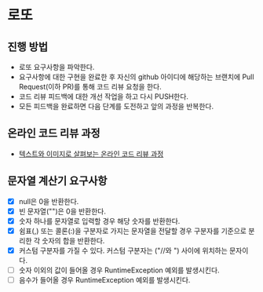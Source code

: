 # 로또
## 진행 방법
* 로또 요구사항을 파악한다.
* 요구사항에 대한 구현을 완료한 후 자신의 github 아이디에 해당하는 브랜치에 Pull Request(이하 PR)를 통해 코드 리뷰 요청을 한다.
* 코드 리뷰 피드백에 대한 개선 작업을 하고 다시 PUSH한다.
* 모든 피드백을 완료하면 다음 단계를 도전하고 앞의 과정을 반복한다.

## 온라인 코드 리뷰 과정
* [텍스트와 이미지로 살펴보는 온라인 코드 리뷰 과정](https://github.com/next-step/nextstep-docs/tree/master/codereview)

## 문자열 계산기 요구사항
- [X] null은 0을 반환한다.
- [X] 빈 문자열("")은 0을 반환한다.
- [X] 숫자 하나를 문자열로 입력할 경우 해당 숫자를 반환한다.
- [X] 쉼표(,) 또는 콜론(:)을 구분자로 가지는 문자열을 전달할 경우 구분자를 기준으로 분리한 각 숫자의 합을 반환한다.
- [X] 커스텀 구분자를 가질 수 있다. 커스텀 구분자는 ("//와 \") 사이에 위치하는 문자이다.
- [ ] 숫자 이외의 값이 들어올 경우 RuntimeException 예외를 발생시킨다.
- [ ] 음수가 들어올 경우 RuntimeException 예외를 발생시킨다.